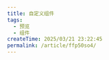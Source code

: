 ```yaml
---
title: 自定义组件
tags:
  - 预览
  - 组件
createTime: 2025/03/21 23:22:45
permalink: /article/ffp50so4/
---
```


<CustomComponent />
